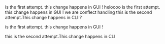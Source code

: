 
 is the first attempt. this change happens in GUI ! heloooo
 is the first attempt. this change happens in GUI !
we are conflect handling 
this is the second attempt.This change happens in CLI ?

 is the first attempt. this change happens in GUI !
 
this is the second attempt.This change happens in CLI
